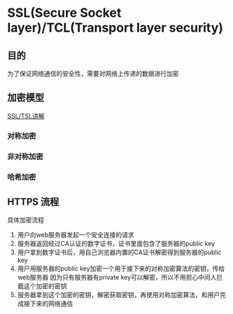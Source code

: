 # SSL(Secure Socket layer)/TCL(Transport layer security) 

## 目的
为了保证网络通信的安全性，需要对网络上传递的数据进行加密


## 加密模型
[ SSL/TSL讲解 ](https://zhuanlan.zhihu.com/p/36981565 "通俗易懂")
### 对称加密

### 非对称加密

### 哈希加密

## HTTPS 流程

具体加密流程
1. 用户向web服务器发起一个安全连接的请求
2. 服务器返回经过CA认证的数字证书，证书里面包含了服务器的public key
3. 用户拿到数字证书后，用自己浏览器内置的CA证书解密得到服务器的public key 
4. 用户用服务器的public key加密一个用于接下来的对称加密算法的密钥，传给web服务器
因为只有服务器有private key可以解密，所以不用担心中间人拦截这个加密的密钥
5. 服务器拿到这个加密的密钥，解密获取密钥，再使用对称加密算法，和用户完成接下来的网络通信
